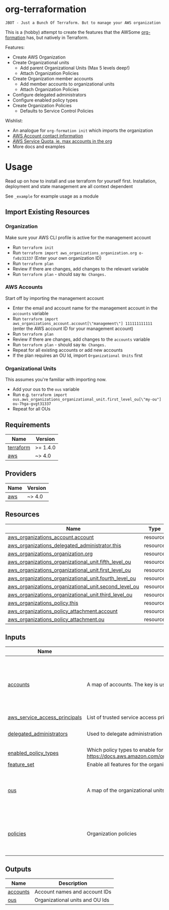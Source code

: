 # org-terraformation

`JBOT - Just a Bunch Of Terraform. But to manage your AWS organization`

This is a (hobby) attempt to create the features that the AWSome [org-formation](https://github.com/org-formation/org-formation-cli) has, but natively in Terraform. 

Features:

- Create AWS Organization
- Create Organizational units
    - Add parent Organizational Units (Max 5 levels deep!)
    - Attach Organization Policies
- Create Organization member accounts
    - Add member accounts to organizational units
    - Attach Organization Policies
- Configure delegated administrators
- Configure enabled policy types
- Create Organization Policies
    - Defaults to Service Control Policies

Wishlist: 

- An analogue for `org-formation init` which imports the organization
- [AWS Account contact information](https://registry.terraform.io/providers/hashicorp/aws/latest/docs/resources/account_alternate_contact)
- [AWS Service Quota, ie. max accounts in the org](https://registry.terraform.io/providers/hashicorp/aws/latest/docs/resources/servicequotas_service_quota)
- More docs and examples

# Usage

Read up on how to install and use terraform for yourself first. Installation, deployment and state management are all context dependent

See `_example` for example usage as a module

## Import Existing Resources

### Organization

Make sure your AWS CLI profile is active for the management account

- Run `terraform init`
- Run `terraform import aws_organizations_organization.org o-fx0z31337` (Enter your own organization ID)
- Run `terraform plan`
- Review if there are changes, add changes to the relevant variable
- Run `terraform plan` - should say `No Changes.`

### AWS Accounts

Start off by importing the management account

- Enter the email and account name for the management account in the `accounts` variable
- Run `terraform import aws_organizations_account.account[\"management\"] 111111111111` (enter the AWS account ID for your management account)
- Run `terraform plan`
- Review if there are changes, add changes to the `accounts` variable
- Run `terraform plan` - should say `No Changes.`
- Repeat for all existing accounts or add new accounts
- If the plan requires an OU Id, import `Organizational Units` first

### Organizational Units

This assumes you're familiar with importing now.

- Add your ous to the `ous` variable
- Run e.g. `terraform import ous.aws_organizations_organizational_unit.first_level_ou[\"my-ou"] ou-7hga-gvgt31337`
- Repeat for all OUs

## Requirements

| Name | Version |
|------|---------|
| <a name="requirement_terraform"></a> [terraform](#requirement\_terraform) | >= 1.4.0 |
| <a name="requirement_aws"></a> [aws](#requirement\_aws) | ~> 4.0 |

## Providers

| Name | Version |
|------|---------|
| <a name="provider_aws"></a> [aws](#provider\_aws) | ~> 4.0 |


## Resources

| Name | Type |
|------|------|
| [aws_organizations_account.account](https://registry.terraform.io/providers/hashicorp/aws/latest/docs/resources/organizations_account) | resource |
| [aws_organizations_delegated_administrator.this](https://registry.terraform.io/providers/hashicorp/aws/latest/docs/resources/organizations_delegated_administrator) | resource |
| [aws_organizations_organization.org](https://registry.terraform.io/providers/hashicorp/aws/latest/docs/resources/organizations_organization) | resource |
| [aws_organizations_organizational_unit.fifth_level_ou](https://registry.terraform.io/providers/hashicorp/aws/latest/docs/resources/organizations_organizational_unit) | resource |
| [aws_organizations_organizational_unit.first_level_ou](https://registry.terraform.io/providers/hashicorp/aws/latest/docs/resources/organizations_organizational_unit) | resource |
| [aws_organizations_organizational_unit.fourth_level_ou](https://registry.terraform.io/providers/hashicorp/aws/latest/docs/resources/organizations_organizational_unit) | resource |
| [aws_organizations_organizational_unit.second_level_ou](https://registry.terraform.io/providers/hashicorp/aws/latest/docs/resources/organizations_organizational_unit) | resource |
| [aws_organizations_organizational_unit.third_level_ou](https://registry.terraform.io/providers/hashicorp/aws/latest/docs/resources/organizations_organizational_unit) | resource |
| [aws_organizations_policy.this](https://registry.terraform.io/providers/hashicorp/aws/latest/docs/resources/organizations_policy) | resource |
| [aws_organizations_policy_attachment.account](https://registry.terraform.io/providers/hashicorp/aws/latest/docs/resources/organizations_policy_attachment) | resource |
| [aws_organizations_policy_attachment.ou](https://registry.terraform.io/providers/hashicorp/aws/latest/docs/resources/organizations_policy_attachment) | resource |

## Inputs

| Name | Description | Type | Default | Required |
|------|-------------|------|---------|:--------:|
| <a name="input_accounts"></a> [accounts](#input\_accounts) | A map of accounts. The key is used for the account name | <pre>map(object({<br>    email                      = string<br>    tags                       = optional(map(string), null)<br>    iam_user_access_to_billing = optional(string, null)<br>    parent                     = optional(string, "root")<br>    policies                   = optional(list(string), null)<br>  }))</pre> | `{}` | no |
| <a name="input_aws_service_access_principals"></a> [aws\_service\_access\_principals](#input\_aws\_service\_access\_principals) | List of trusted service access principals | `list(any)` | `[]` | no |
| <a name="input_delegated_administrators"></a> [delegated\_administrators](#input\_delegated\_administrators) | Used to delegate administration of a service for the whole organization. ie. securityhub | <pre>map(object({<br>    account = string<br>  }))</pre> | `{}` | no |
| <a name="input_enabled_policy_types"></a> [enabled\_policy\_types](#input\_enabled\_policy\_types) | Which policy types to enable for the organization. See https://docs.aws.amazon.com/organizations/latest/APIReference/API_EnablePolicyType.html | `list(string)` | `[]` | no |
| <a name="input_feature_set"></a> [feature\_set](#input\_feature\_set) | Enable all features for the organization | `string` | `"ALL"` | no |
| <a name="input_ous"></a> [ous](#input\_ous) | A map of the organizational units. The key is used for the OU name | <pre>map(object({<br>    parent   = optional(string, "")<br>    tags     = optional(map(string))<br>    policies = optional(list(string), null)<br>  }))</pre> | `{}` | no |
| <a name="input_policies"></a> [policies](#input\_policies) | Organization policies | <pre>map(object({<br>    content     = string<br>    description = optional(string, null)<br>    type        = optional(string, null)<br>  }))</pre> | `{}` | no |

## Outputs

| Name | Description |
|------|-------------|
| <a name="output_accounts"></a> [accounts](#output\_accounts) | Account names and account IDs |
| <a name="output_ous"></a> [ous](#output\_ous) | Organizational units and OU Ids |